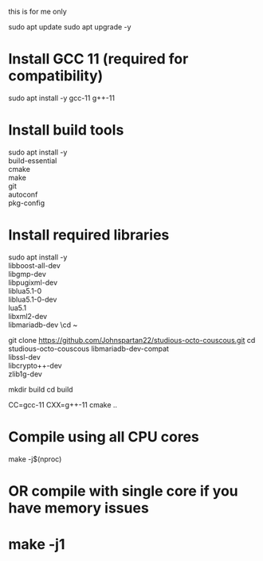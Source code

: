 this is for me only 


sudo apt update
sudo apt upgrade -y



# Install GCC 11 (required for compatibility)
sudo apt install -y gcc-11 g++-11

# Install build tools
sudo apt install -y \
    build-essential \
    cmake \
    make \
    git \
    autoconf \
    pkg-config

# Install required libraries
sudo apt install -y \
    libboost-all-dev \
    libgmp-dev \
    libpugixml-dev \
    liblua5.1-0 \
    liblua5.1-0-dev \
    lua5.1 \
    libxml2-dev \
    libmariadb-dev \cd ~


git clone https://github.com/Johnspartan22/studious-octo-couscous.git
cd studious-octo-couscous
    libmariadb-dev-compat \
    libssl-dev \
    libcrypto++-dev \
    zlib1g-dev


mkdir build
cd build

CC=gcc-11 CXX=g++-11 cmake ..


# Compile using all CPU cores
make -j$(nproc)

# OR compile with single core if you have memory issues
# make -j1
